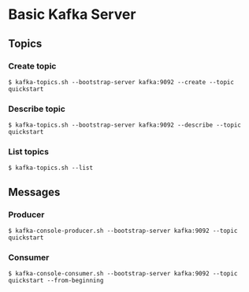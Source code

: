 # Basic Kafka Server

## Topics

### Create topic
``
$ kafka-topics.sh --bootstrap-server kafka:9092 --create --topic quickstart
``

### Describe topic
``
$ kafka-topics.sh --bootstrap-server kafka:9092 --describe --topic quickstart 
``

### List topics
``
$ kafka-topics.sh --list
``

## Messages

### Producer
``
$ kafka-console-producer.sh --bootstrap-server kafka:9092 --topic quickstart
``

### Consumer
``
$ kafka-console-consumer.sh --bootstrap-server kafka:9092 --topic quickstart --from-beginning
``